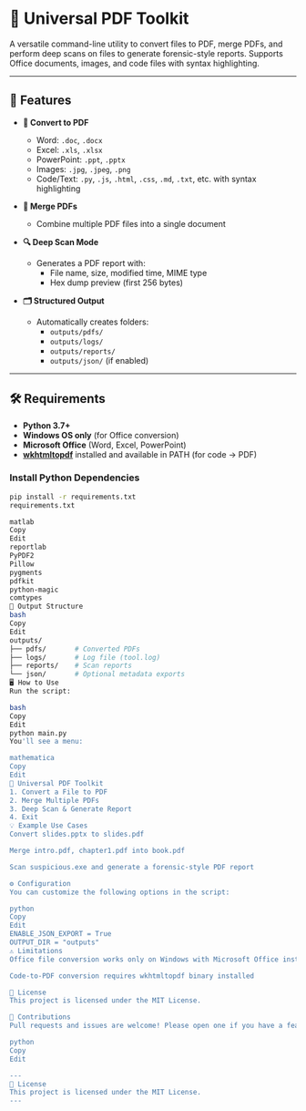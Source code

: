 # 🧰 Universal PDF Toolkit

A versatile command-line utility to convert files to PDF, merge PDFs, and perform deep scans on files to generate forensic-style reports. Supports Office documents, images, and code files with syntax highlighting.

---

## 🚀 Features

- **📄 Convert to PDF**
  - Word: `.doc`, `.docx`
  - Excel: `.xls`, `.xlsx`
  - PowerPoint: `.ppt`, `.pptx`
  - Images: `.jpg`, `.jpeg`, `.png`
  - Code/Text: `.py`, `.js`, `.html`, `.css`, `.md`, `.txt`, etc. with syntax highlighting

- **📎 Merge PDFs**
  - Combine multiple PDF files into a single document

- **🔍 Deep Scan Mode**
  - Generates a PDF report with:
    - File name, size, modified time, MIME type
    - Hex dump preview (first 256 bytes)

- **🗂 Structured Output**
  - Automatically creates folders:
    - `outputs/pdfs/`
    - `outputs/logs/`
    - `outputs/reports/`
    - `outputs/json/` (if enabled)

---

## 🛠 Requirements

- **Python 3.7+**
- **Windows OS only** (for Office conversion)
- **Microsoft Office** (Word, Excel, PowerPoint)
- **[wkhtmltopdf](https://wkhtmltopdf.org/downloads.html)** installed and available in PATH (for code → PDF)

### Install Python Dependencies

```bash
pip install -r requirements.txt
requirements.txt

matlab
Copy
Edit
reportlab
PyPDF2
Pillow
pygments
pdfkit
python-magic
comtypes
📂 Output Structure
bash
Copy
Edit
outputs/
├── pdfs/       # Converted PDFs
├── logs/       # Log file (tool.log)
├── reports/    # Scan reports
└── json/       # Optional metadata exports
🖥️ How to Use
Run the script:

bash
Copy
Edit
python main.py
You'll see a menu:

mathematica
Copy
Edit
📌 Universal PDF Toolkit
1. Convert a File to PDF
2. Merge Multiple PDFs
3. Deep Scan & Generate Report
4. Exit
💡 Example Use Cases
Convert slides.pptx to slides.pdf

Merge intro.pdf, chapter1.pdf into book.pdf

Scan suspicious.exe and generate a forensic-style PDF report

⚙️ Configuration
You can customize the following options in the script:

python
Copy
Edit
ENABLE_JSON_EXPORT = True
OUTPUT_DIR = "outputs"
⚠ Limitations
Office file conversion works only on Windows with Microsoft Office installed

Code-to-PDF conversion requires wkhtmltopdf binary installed

📄 License
This project is licensed under the MIT License.

🤝 Contributions
Pull requests and issues are welcome! Please open one if you have a feature suggestion or bug to report.

python
Copy
Edit

---
📄 License
This project is licensed under the MIT License.
---
